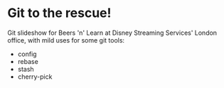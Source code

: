 # Git to the rescue!
Git slideshow for Beers 'n' Learn at Disney Streaming Services' London office, with mild uses for some git tools:

* config
* rebase
* stash
* cherry-pick
